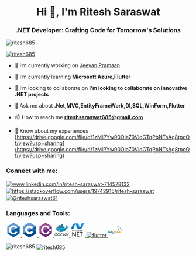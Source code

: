 <h1 align="center">Hi 👋, I'm Ritesh Saraswat</h1>
<h3 align="center">.NET Developer: Crafting Code for Tomorrow's Solutions</h3>

<p align="left"> <img src="https://komarev.com/ghpvc/?username=ritesh685&label=Profile%20views&color=0e75b6&style=flat" alt="ritesh685" /> </p>

<p align="left"> <a href="https://github.com/ryo-ma/github-profile-trophy"><img src="https://github-profile-trophy.vercel.app/?username=ritesh685" alt="ritesh685" /></a> </p>

- 🔭 I’m currently working on [Jeevan Pramaan](https://jeevanpramaan.gov.in/)

- 🌱 I’m currently learning **Microsoft Azure,Flutter**

- 👯 I’m looking to collaborate on **I'm looking to collaborate on innovative .NET projects**

- 💬 Ask me about **.Net,MVC,EntityFrameWork,DI,SQL,WinForm,Flutter**

- 📫 How to reach me **riteshsaraswat685@gmail.com**

- 📄 Know about my experiences [https://drive.google.com/file/d/1zMlPYw90OIa70VldGTqPbNTsAg8tpcOf/view?usp=sharing](https://drive.google.com/file/d/1zMlPYw90OIa70VldGTqPbNTsAg8tpcOf/view?usp=sharing)

<h3 align="left">Connect with me:</h3>
<p align="left">
<a href="https://linkedin.com/in/www.linkedin.com/in/ritesh-saraswat-714578132" target="blank"><img align="center" src="https://raw.githubusercontent.com/rahuldkjain/github-profile-readme-generator/master/src/images/icons/Social/linked-in-alt.svg" alt="www.linkedin.com/in/ritesh-saraswat-714578132" height="30" width="40" /></a>
<a href="https://stackoverflow.com/users/https://stackoverflow.com/users/19742915/ritesh-saraswat" target="blank"><img align="center" src="https://raw.githubusercontent.com/rahuldkjain/github-profile-readme-generator/master/src/images/icons/Social/stack-overflow.svg" alt="https://stackoverflow.com/users/19742915/ritesh-saraswat" height="30" width="40" /></a>
<a href="https://www.hackerrank.com/@riteshsaraswat61" target="blank"><img align="center" src="https://raw.githubusercontent.com/rahuldkjain/github-profile-readme-generator/master/src/images/icons/Social/hackerrank.svg" alt="@riteshsaraswat61" height="30" width="40" /></a>
</p>

<h3 align="left">Languages and Tools:</h3>
<p align="left"> <a href="https://www.cprogramming.com/" target="_blank" rel="noreferrer"> <img src="https://raw.githubusercontent.com/devicons/devicon/master/icons/c/c-original.svg" alt="c" width="40" height="40"/> </a> <a href="https://www.w3schools.com/cpp/" target="_blank" rel="noreferrer"> <img src="https://raw.githubusercontent.com/devicons/devicon/master/icons/cplusplus/cplusplus-original.svg" alt="cplusplus" width="40" height="40"/> </a> <a href="https://www.w3schools.com/cs/" target="_blank" rel="noreferrer"> <img src="https://raw.githubusercontent.com/devicons/devicon/master/icons/csharp/csharp-original.svg" alt="csharp" width="40" height="40"/> </a> <a href="https://www.docker.com/" target="_blank" rel="noreferrer"> <img src="https://raw.githubusercontent.com/devicons/devicon/master/icons/docker/docker-original-wordmark.svg" alt="docker" width="40" height="40"/> </a> <a href="https://dotnet.microsoft.com/" target="_blank" rel="noreferrer"> <img src="https://raw.githubusercontent.com/devicons/devicon/master/icons/dot-net/dot-net-original-wordmark.svg" alt="dotnet" width="40" height="40"/> </a> <a href="https://flutter.dev" target="_blank" rel="noreferrer"> <img src="https://www.vectorlogo.zone/logos/flutterio/flutterio-icon.svg" alt="flutter" width="40" height="40"/> </a> <a href="https://www.mysql.com/" target="_blank" rel="noreferrer"> <img src="https://raw.githubusercontent.com/devicons/devicon/master/icons/mysql/mysql-original-wordmark.svg" alt="mysql" width="40" height="40"/> </a> </p>

<p><img align="left" src="https://github-readme-stats.vercel.app/api/top-langs?username=ritesh685&show_icons=true&locale=en&layout=compact" alt="ritesh685" /></p>

<p>&nbsp;<img align="center" src="https://github-readme-stats.vercel.app/api?username=ritesh685&show_icons=true&locale=en" alt="ritesh685" /></p>
